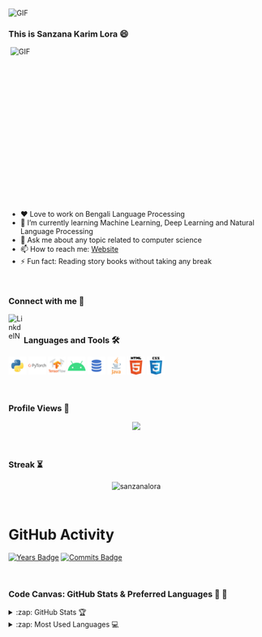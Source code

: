 <img align="center" alt="GIF" src="https://user-images.githubusercontent.com/74038190/226190894-18e959ba-d458-4a94-ac44-790190f2a947.gif?raw=true" style="height: 150px; width: auto;" />

### This is Sanzana Karim Lora 😄

<!--
**sanzanalora/sanzanalora** is a ✨ _special_ ✨ repository because its `README.md` (this file) appears on your GitHub profile.

Here are some ideas to get you started:

- 🔭 I’m currently working on ...
- 🌱 I’m currently learning ...
- 👯 I’m looking to collaborate on ...
- 🤔 I’m looking for help with ...
- 💬 Ask me about ...
- 📫 How to reach me: ...
- 😄 Pronouns: ...
- ⚡ Fun fact: ...
-->
<img align="right" alt="GIF" src="https://github.com/sanzanalora/sanzanalora/blob/main/code.gif?raw=true" width="500" height="320" />

- ❤️ Love to work on Bengali Language Processing
- 🌱 I’m currently learning Machine Learning, Deep Learning and Natural Language Processing
- 💬 Ask me about any topic related to computer science
- 📫 How to reach me: [Website](https://sanzanakarimlora.github.io/)
- ⚡ Fun fact: Reading story books without taking any break

<br/>

### Connect with me 🤝

<a target="_blank" href="https://www.linkedin.com/in/sanzana-lora/">
  <img align="left" alt="LinkdeIN" width="30px" src="https://github.com/TheDudeThatCode/TheDudeThatCode/blob/master/Assets/Linkedin.svg" />
</a>

<br/>

### Languages and Tools 🛠️
<code><img height="35" src="https://raw.githubusercontent.com/github/explore/80688e429a7d4ef2fca1e82350fe8e3517d3494d/topics/python/python.png"></code>
<code><img height="35" src="https://raw.githubusercontent.com/github/explore/80688e429a7d4ef2fca1e82350fe8e3517d3494d/topics/pytorch/pytorch.png"></code>
<code><img height="35" src="https://raw.githubusercontent.com/github/explore/80688e429a7d4ef2fca1e82350fe8e3517d3494d/topics/tensorflow/tensorflow.png"></code>
<code><img height="35" src="https://raw.githubusercontent.com/github/explore/80688e429a7d4ef2fca1e82350fe8e3517d3494d/topics/android/android.png"></code>
<code><img height="35" src="https://raw.githubusercontent.com/github/explore/80688e429a7d4ef2fca1e82350fe8e3517d3494d/topics/sql/sql.png"></code>
<code><img height="35" src="https://raw.githubusercontent.com/github/explore/80688e429a7d4ef2fca1e82350fe8e3517d3494d/topics/java/java.png"></code>
<code><img height="35" src="https://raw.githubusercontent.com/github/explore/80688e429a7d4ef2fca1e82350fe8e3517d3494d/topics/html/html.png"></code>
<code><img height="35" src="https://raw.githubusercontent.com/github/explore/80688e429a7d4ef2fca1e82350fe8e3517d3494d/topics/css/css.png"></code>

<br/>

### Profile Views :eyes:

<p align="center"><img src="https://komarev.com/ghpvc/?username=sanzanalora&label=Profile%20views&color=blueviolet&style=flat"> </p>

<br/>

### Streak ⏳

<p align = "center"><img align="center" src="https://github-readme-streak-stats.herokuapp.com/?user=sanzanalora&&theme=dark" alt="sanzanalora" /></p>

<br/>


# GitHub Activity

[![Years Badge](https://badges.pufler.dev/years/sanzanalora)](https://badges.pufler.dev)
[![Commits Badge](https://badges.pufler.dev/commits/year/sanzanalora)](https://badges.pufler.dev)


<br/>

### Code Canvas: GitHub Stats & Preferred Languages 📅 🎨  
<details>
  <summary>:zap: GitHub Stats 🏆 </summary>

  <img align="left" alt="Lora's GitHub Stats" src="https://github-readme-stats.vercel.app/api?username=sanzanalora&show_icons=true&hide_border=true&theme=dark" />

</details>

<details>
  <summary>:zap: Most Used Languages 💻 </summary>

<img align="left" alt="Lora's GitHub Top Languages" src="https://github-readme-stats.vercel.app/api/top-langs/?username=sanzanalora&theme=dark" />

</details>





